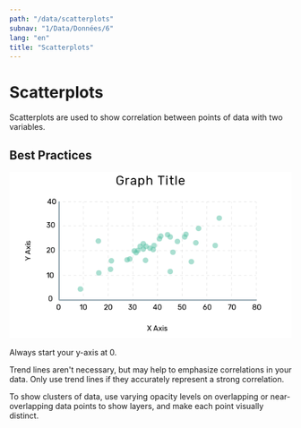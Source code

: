 ```yaml
---
path: "/data/scatterplots"
subnav: "1/Data/Données/6"
lang: "en"
title: "Scatterplots"
---
```


# Scatterplots

Scatterplots are used to show correlation between points of data with two variables.

## Best Practices

![Scatterplot](../../../img\examples\scatterplot.png)

Always start your y-axis at 0.

Trend lines aren't necessary, but may help to emphasize correlations in your data. Only use trend lines if they accurately represent a strong correlation.

To show clusters of data, use varying opacity levels on overlapping or near-overlapping data points to show layers, and make each point visually distinct.
